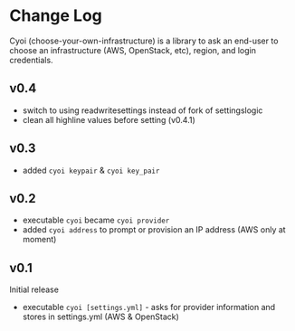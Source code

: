 # Change Log

Cyoi (choose-your-own-infrastructure) is a library to ask an end-user to choose an infrastructure (AWS, OpenStack, etc), region, and login credentials.

## v0.4

* switch to using readwritesettings instead of fork of settingslogic
* clean all highline values before setting (v0.4.1)

## v0.3

* added `cyoi keypair` & `cyoi key_pair`

## v0.2

* executable `cyoi` became `cyoi provider`
* added `cyoi address` to prompt or provision an IP address (AWS only at moment)

## v0.1

Initial release

* executable `cyoi [settings.yml]` - asks for provider information and stores in settings.yml (AWS & OpenStack)
